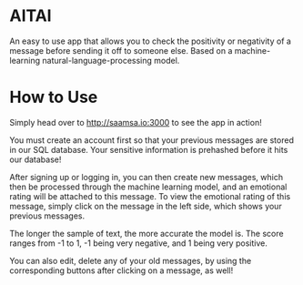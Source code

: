 # AITAI

An easy to use app that allows you to check the positivity or negativity of a message before sending it off to someone else. Based on a machine-learning natural-language-processing model. 


# How to Use

Simply head over to http://saamsa.io:3000 to see the app in action! 

You must create an account first so that your previous messages are stored in our SQL database. Your sensitive information is prehashed before it hits our database!

After signing up or logging in, you can then create new messages, which then be processed through the machine learning model, and an emotional rating will be attached to this message. To view the emotional rating of this message, simply click on the message in the left side, which shows your previous messages.

The longer the sample of text, the more accurate the model is. The score ranges from -1 to 1, -1 being very negative, and 1 being very positive.

You can also edit, delete any of your old messages, by using the corresponding buttons after clicking on a message, as well!


